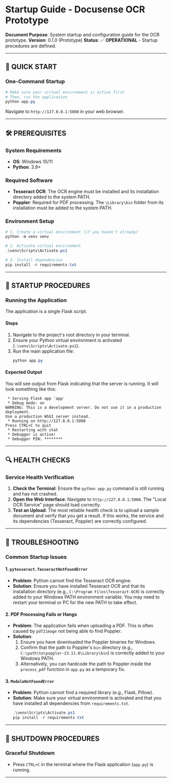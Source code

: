 # Startup Guide - Docusense OCR Prototype

**Document Purpose**: System startup and configuration guide for the OCR prototype.
**Version**: 0.1.0 (Prototype)
**Status**: ✅ **OPERATIONAL** - Startup procedures are defined.

---

## 🚀 **QUICK START**

### **One-Command Startup**
```powershell
# Make sure your virtual environment is active first
# Then, run the application
python app.py
```
Navigate to `http://127.0.0.1:5000` in your web browser.

---

## 🛠️ **PREREQUISITES**

### **System Requirements**
- **OS**: Windows 10/11
- **Python**: 3.9+

### **Required Software**
- **Tesseract OCR**: The OCR engine must be installed and its installation directory added to the system PATH.
- **Poppler**: Required for PDF processing. The `\Library\bin` folder from its installation must be added to the system PATH.

### **Environment Setup**
```powershell
# 1. Create a virtual environment (if you haven't already)
python -m venv venv

# 2. Activate virtual environment
.\venv\Scripts\Activate.ps1

# 3. Install dependencies
pip install -r requirements.txt
```

---

## 🔧 **STARTUP PROCEDURES**

### **Running the Application**

The application is a single Flask script.

#### **Steps**
1.  Navigate to the project's root directory in your terminal.
2.  Ensure your Python virtual environment is activated (`.\venv\Scripts\Activate.ps1`).
3.  Run the main application file:
    ```powershell
    python app.py
    ```

#### **Expected Output**
You will see output from Flask indicating that the server is running. It will look something like this:
```
 * Serving Flask app 'app'
 * Debug mode: on
WARNING: This is a development server. Do not use it in a production deployment.
Use a production WSGI server instead.
 * Running on http://127.0.0.1:5000
Press CTRL+C to quit
 * Restarting with stat
 * Debugger is active!
 * Debugger PIN: ********
```

---

## 🔍 **HEALTH CHECKS**

### **Service Health Verification**
1.  **Check the Terminal**: Ensure the `python app.py` command is still running and has not crashed.
2.  **Open the Web Interface**: Navigate to `http://127.0.0.1:5000`. The "Local OCR Service" page should load correctly.
3.  **Test an Upload**: The most reliable health check is to upload a sample document and verify that you get a result. If this works, the service and its dependencies (Tesseract, Poppler) are correctly configured.

---

## 🚨 **TROUBLESHOOTING**

### **Common Startup Issues**

#### **1. `pytesseract.TesseractNotFoundError`**
- **Problem**: Python cannot find the Tesseract OCR engine.
- **Solution**: Ensure you have installed Tesseract OCR and that its installation directory (e.g., `C:\Program Files\Tesseract-OCR`) is correctly added to your Windows PATH environment variable. You may need to restart your terminal or PC for the new PATH to take effect.

#### **2. PDF Processing Fails or Hangs**
- **Problem**: The application fails when uploading a PDF. This is often caused by `pdf2image` not being able to find Poppler.
- **Solution**:
    1.  Ensure you have downloaded the Poppler binaries for Windows.
    2.  Confirm that the path to Poppler's `bin` directory (e.g., `C:\path\to\poppler-23.11.0\Library\bin`) is correctly added to your Windows PATH.
    3.  Alternatively, you can hardcode the path to Poppler inside the `process_pdf` function in `app.py` as a temporary fix.

#### **3. `ModuleNotFoundError`**
- **Problem**: Python cannot find a required library (e.g., Flask, Pillow).
- **Solution**: Make sure your virtual environment is activated and that you have installed all dependencies from `requirements.txt`.
    ```powershell
    .\venv\Scripts\Activate.ps1
    pip install -r requirements.txt
    ```

---

## 🛑 **SHUTDOWN PROCEDURES**

### **Graceful Shutdown**
- Press `CTRL+C` in the terminal where the Flask application (`app.py`) is running.

---